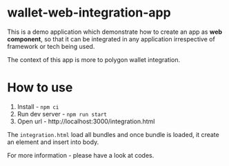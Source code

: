 # wallet-web-integration-app

This is a demo application which demonstrate how to create an app as **web component**, so that it can be integrated in any application irrespective of framework or tech being used. 

The context of this app is more to polygon wallet integration.

# How to use

1. Install - `npm ci`
2. Run dev server - `npm run start`
3. Open url - http://localhost:3000/integration.html

The `integration.html` load all bundles and once bundle is loaded, it create an element and insert into body.

For more information - please have a look at codes.